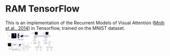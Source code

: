 # RAM TensorFlow

This is an implementation of the Recurrent Models of Visual Attention ([Mnih et al., 2014](https://arxiv.org/abs/1406.6247)) in Tensorflow, trained on the MNIST dataset.
<img src="https://github.com/michele1993/RAM_TensorFlow/blob/main/Img/RAM_model.png" alt="Figure: Planning process in MuZero" width="30%" height="30%">



